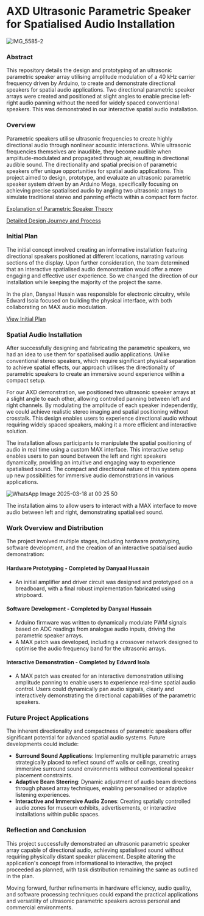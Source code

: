 # AXD Ultrasonic Parametric Speaker for Spatialised Audio Installation

![IMG_5585-2](https://github.com/user-attachments/assets/44825533-8027-448e-ba40-734f7b2ee0f4)

### Abstract
This repository details the design and prototyping of an ultrasonic parametric speaker array utilising amplitude modulation of a 40 kHz carrier frequency driven by Arduino, to create and demonstrate directional speakers for spatial audio applications. Two directional parametric speaker arrays were created and positioned at slight angles to enable precise left-right audio panning without the need for widely spaced conventional speakers. This was demonstrated in our interactive spatial audio installation.

### Overview
Parametric speakers utilise ultrasonic frequencies to create highly directional audio through nonlinear acoustic interactions. While ultrasonic frequencies themselves are inaudible, they become audible when amplitude-modulated and propagated through air, resulting in directional audible sound. The directionality and spatial precision of parametric speakers offer unique opportunities for spatial audio applications. This project aimed to design, prototype, and evaluate an ultrasonic parametric speaker system driven by an Arduino Mega, specifically focusing on achieving precise spatialised audio by angling two ultrasonic arrays to simulate traditional stereo and panning effects within a compact form factor.

[Explanation of Parametric Speaker Theory](Parametric%20Speaker%20Theory.md) 

[Detailed Design Journey and Process](Design%Journey.md) 

### Initial Plan
The initial concept involved creating an informative installation featuring directional speakers positioned at different locations, narrating various sections of the display. Upon further consideration, the team determined that an interactive spatialised audio demonstration would offer a more engaging and effective user experience. So we changed the direction of our installation while keeping the majority of the project the same. 

In the plan, Danyaal Husain was responsible for electronic circuitry, while Edward Isola focused on building the physical interface, with both collaborating on MAX audio modulation.

[View Initial Plan](AXD-InstallationInitialPlan.pdf) 

### Spatial Audio Installation
After successfully designing and fabricating the parametric speakers, we had an idea to use them for spatialised audio applications. Unlike conventional stereo speakers, which require significant physical separation to achieve spatial effects, our approach utilises the directionality of parametric speakers to create an immersive sound experience within a compact setup.

For our AXD demonstration, we positioned two ultrasonic speaker arrays at a slight angle to each other, allowing controlled panning between left and right channels. By modulating the amplitude of each speaker independently, we could achieve realistic stereo imaging and spatial positioning without crosstalk. This design enables users to experience directional audio without requiring widely spaced speakers, making it a more efficient and interactive solution.

The installation allows participants to manipulate the spatial positioning of audio in real time using a custom MAX interface. This interactive setup enables users to pan sound between the left and right speakers dynamically, providing an intuitive and engaging way to experience spatialised sound. The compact and directional nature of this system opens up new possibilities for immersive audio demonstrations in various applications.

![WhatsApp Image 2025-03-18 at 00 25 50](https://github.com/user-attachments/assets/bbc7f950-0914-40f0-9461-b950306ba9c1)


The installation aims to allow users to interact with a MAX interface to move audio between left and right, demonstrating spatialised sound.

### Work Overview and Distribution
The project involved multiple stages, including hardware prototyping, software development, and the creation of an interactive spatialised audio demonstration:

#### Hardware Prototyping - Completed by Danyaal Hussain
- An initial amplifier and driver circuit was designed and prototyped on a breadboard, with a final robust implementation fabricated using stripboard.

#### Software Development - Completed by Danyaal Hussain
- Arduino firmware was written to dynamically modulate PWM signals based on ADC readings from analogue audio inputs, driving the parametric speaker arrays.
- A MAX patch was developed, including a crossover network designed to optimise the audio frequency band for the ultrasonic arrays.

#### Interactive Demonstration - Completed by Edward Isola
- A MAX patch was created for an interactive demonstration utilising amplitude panning to enable users to experience real-time spatial audio control. Users could dynamically pan audio signals, clearly and interactively demonstrating the directional capabilities of the parametric speakers.

### Future Project Applications
The inherent directionality and compactness of parametric speakers offer significant potential for advanced spatial audio systems. Future developments could include:

- **Surround Sound Applications**: Implementing multiple parametric arrays strategically placed to reflect sound off walls or ceilings, creating immersive surround sound environments without conventional speaker placement constraints.
- **Adaptive Beam Steering**: Dynamic adjustment of audio beam directions through phased array techniques, enabling personalised or adaptive listening experiences.
- **Interactive and Immersive Audio Zones**: Creating spatially controlled audio zones for museum exhibits, advertisements, or interactive installations within public spaces.

### Reflection and Conclusion
This project successfully demonstrated an ultrasonic parametric speaker array capable of directional audio, achieving spatialised sound without requiring physically distant speaker placement. Despite altering the application's concept from informational to interactive, the project proceeded as planned, with task distribution remaining the same as outlined in the plan.

Moving forward, further refinements in hardware efficiency, audio quality, and software processing techniques could expand the practical applications and versatility of ultrasonic parametric speakers across personal and commercial environments.
